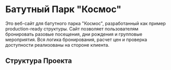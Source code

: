 # Батутный Парк "Космос"

Это веб-сайт для батутного парка "Космос", разработанный как пример production-ready структуры. Сайт позволяет пользователям бронировать разовые посещения, дни рождения и групповые мероприятия. Вся логика бронирования, расчет цен и проверка доступности реализованы на стороне клиента.

## Структура Проекта



